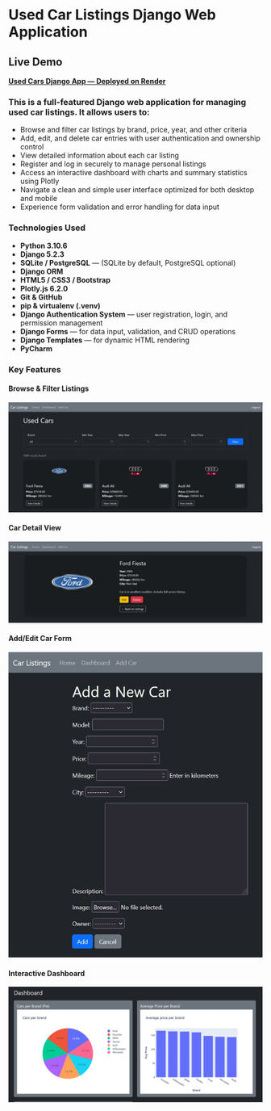 # Used Car Listings Django Web Application

## Live Demo

**[Used Cars Django App — Deployed on Render](https://used-cars-django-app.onrender.com/)**

### This is a full-featured Django web application for managing used car listings. It allows users to:

- Browse and filter car listings by brand, price, year, and other criteria
- Add, edit, and delete car entries with user authentication and ownership control
- View detailed information about each car listing
- Register and log in securely to manage personal listings
- Access an interactive dashboard with charts and summary statistics using Plotly
- Navigate a clean and simple user interface optimized for both desktop and mobile
- Experience form validation and error handling for data input

### Technologies Used

- **Python 3.10.6** 
- **Django 5.2.3** 
- **SQLite / PostgreSQL** — (SQLite by default, PostgreSQL optional)  
- **Django ORM** 
- **HTML5 / CSS3 / Bootstrap**
- **Plotly.js 6.2.0** 
- **Git & GitHub** 
- **pip & virtualenv (.venv)** 
- **Django Authentication System** — user registration, login, and permission management  
- **Django Forms** — for data input, validation, and CRUD operations  
- **Django Templates** — for dynamic HTML rendering  
- **PyCharm** 

### Key Features

#### Browse & Filter Listings  
![Browse Listings](screenshots/Homepage.jpg)

#### Car Detail View  
![Car Detail](screenshots/Carpage.jpg)

#### Add/Edit Car Form  
![Add/Edit Form](screenshots/Add.edit.jpg)

#### Interactive Dashboard  
![Dashboard](screenshots/Dashboard.jpg)
